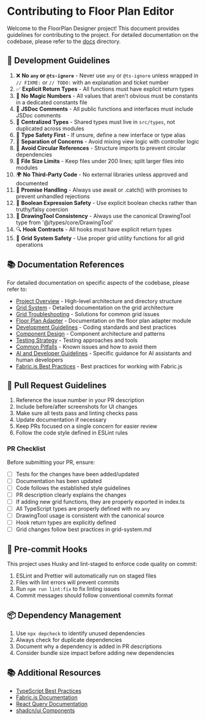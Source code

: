 # Contributing to Floor Plan Editor

Welcome to the FloorPlan Designer project! This document provides guidelines for contributing to the project. For detailed documentation on the codebase, please refer to the [docs](./docs) directory.

## 🚦 Development Guidelines

1. ❌ **No `any` or `@ts-ignore`** - Never use `any` or `@ts-ignore` unless wrapped in `// FIXME:` or `// TODO:` with an explanation and ticket number
2. ✅ **Explicit Return Types** - All functions must have explicit return types
3. 📐 **No Magic Numbers** - All values that aren't obvious must be constants in a dedicated constants file
4. 🧠 **JSDoc Comments** - All public functions and interfaces must include JSDoc comments
5. 🧱 **Centralized Types** - Shared types must live in `src/types`, not duplicated across modules
6. 🧪 **Type Safety First** - If unsure, define a new interface or type alias
7. 🚫 **Separation of Concerns** - Avoid mixing view logic with controller logic
8. 🔀 **Avoid Circular References** - Structure imports to prevent circular dependencies
9. 📏 **File Size Limits** - Keep files under 200 lines; split larger files into modules
10. 🌍 **No Third-Party Code** - No external libraries unless approved and documented
11. 🔄 **Promise Handling** - Always use await or .catch() with promises to prevent unhandled rejections
12. 🧮 **Boolean Expression Safety** - Use explicit boolean checks rather than truthy/falsy coercion
13. 🎨 **DrawingTool Consistency** - Always use the canonical DrawingTool type from '@/types/core/DrawingTool'
14. 🔍 **Hook Contracts** - All hooks must have explicit return types
15. 🔲 **Grid System Safety** - Use proper grid utility functions for all grid operations

## 📚 Documentation References

For detailed documentation on specific aspects of the codebase, please refer to:

- [Project Overview](./docs/project-overview.md) - High-level architecture and directory structure
- [Grid System](./docs/grid-system.md) - Detailed documentation on the grid architecture
- [Grid Troubleshooting](./docs/grid-troubleshooting.md) - Solutions for common grid issues
- [Floor Plan Adapter](./docs/floor-plan-adapter.md) - Documentation on the floor plan adapter module
- [Development Guidelines](./docs/development-guidelines.md) - Coding standards and best practices
- [Component Design](./docs/component-design.md) - Component architecture and patterns
- [Testing Strategy](./docs/testing-strategy.md) - Testing approaches and tools
- [Common Pitfalls](./docs/common-pitfalls.md) - Known issues and how to avoid them
- [AI and Developer Guidelines](./AI_DEV_GUIDELINES.md) - Specific guidance for AI assistants and human developers
- [Fabric.js Best Practices](./src/docs/FABRIC_BEST_PRACTICES.md) - Best practices for working with Fabric.js

## 📝 Pull Request Guidelines

1. Reference the issue number in your PR description
2. Include before/after screenshots for UI changes
3. Make sure all tests pass and linting checks pass
4. Update documentation if necessary
5. Keep PRs focused on a single concern for easier review
6. Follow the code style defined in ESLint rules

### PR Checklist

Before submitting your PR, ensure:

- [ ] Tests for the changes have been added/updated
- [ ] Documentation has been updated
- [ ] Code follows the established style guidelines
- [ ] PR description clearly explains the changes
- [ ] If adding new grid functions, they are properly exported in index.ts
- [ ] All TypeScript types are properly defined with no `any`
- [ ] DrawingTool usage is consistent with the canonical source
- [ ] Hook return types are explicitly defined
- [ ] Grid changes follow best practices in grid-system.md

## 💾 Pre-commit Hooks

This project uses Husky and lint-staged to enforce code quality on commit:

1. ESLint and Prettier will automatically run on staged files
2. Files with lint errors will prevent commits
3. Run `npm run lint:fix` to fix linting issues
4. Commit messages should follow conventional commits format

## 📦 Dependency Management

1. Use `npx depcheck` to identify unused dependencies
2. Always check for duplicate dependencies
3. Document why a dependency is added in PR descriptions
4. Consider bundle size impact before adding new dependencies

## 📚 Additional Resources

- [TypeScript Best Practices](https://www.typescriptlang.org/docs/handbook/declaration-files/do-s-and-don-ts.html)
- [Fabric.js Documentation](http://fabricjs.com/docs/)
- [React Query Documentation](https://tanstack.com/query/latest/docs/react/overview)
- [shadcn/ui Components](https://ui.shadcn.com/docs)
